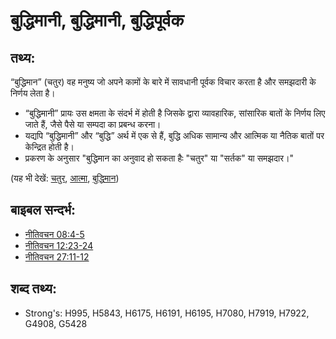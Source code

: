 # बुद्धिमानी, बुद्धिमानी, बुद्धिपूर्वक ##

## तथ्य: ##

“बुद्धिमान” (चतुर) वह मनुष्य जो अपने कामों के बारे में सावधानी पूर्वक विचार करता है और समझदारी के निर्णय लेता है। 

* “बुद्धिमानी” प्रायः उस क्षमता के संदर्भ में होती है जिसके द्वारा व्यावहारिक, सांसारिक बातों के निर्णय लिए जाते हैं, जैसे पैसे या सम्पदा का प्रबन्ध करना।
* यद्यपि “बुद्धिमानी” और “बुद्धि” अर्थ में एक से हैं, बुद्धि अधिक सामान्य और आत्मिक या नैतिक बातों पर केन्द्रित होती है।
* प्रकरण के अनुसार "बुद्धिमान का अनुवाद हो सकता हैः "चतुर" या "सर्तक" या समझदार।"

(यह भी देखें: [चतुर](../other/shrewd.md), [आत्मा](../kt/spirit.md), [बुद्धिमान](../kt/wise.md))

## बाइबल सन्दर्भ: ##

* [नीतिवचन 08:4-5](rc://en/tn/help/pro/08/04)
* [नीतिवचन 12:23-24](rc://en/tn/help/pro/12/23)
* [नीतिवचन 27:11-12](rc://en/tn/help/pro/27/11)

## शब्द तथ्य: ##

* Strong's: H995, H5843, H6175, H6191, H6195, H7080, H7919, H7922, G4908, G5428
